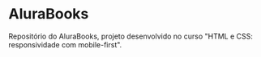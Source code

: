 # AluraBooks
Repositório do AluraBooks, projeto desenvolvido no curso "HTML e CSS: responsividade com mobile-first".
